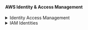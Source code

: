 #### AWS Identity & Access Management



<details>
    <summary>
        Identity Access Management
    </summary>
    <p>
    Identity Access Management is used to manage access to users and resources. IAM is applied globally
    </p>
     <p>
     IAM users have no permissions until granted, Root users have full admin access, Root Accounts should have MFA enabled 
    </p>
    <p>
     Users are assigned an Access Key ID and a Secret Access Key for programmatic access
    </p>
</details>

<details>
    <summary>
        IAM Identities 
    </summary>
    <p>
     Users
    </p>
     <p>
     Roles
    </p>
     <p>
     Groups
    </p>
     <p>
     Policies
    </p>
 
</details>


